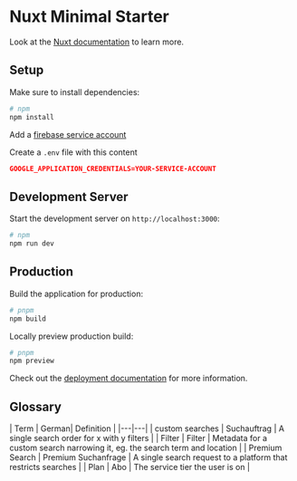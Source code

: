 # Nuxt Minimal Starter

Look at the [Nuxt documentation](https://nuxt.com/docs/getting-started/introduction) to learn more.

## Setup

Make sure to install dependencies:

```bash
# npm
npm install
```

Add a [firebase service account](https://firebase.google.com/docs/admin/setup#initialize_the_sdk_in_non-google_environments)

Create a ``.env`` file with this content
```json
GOOGLE_APPLICATION_CREDENTIALS=YOUR-SERVICE-ACCOUNT
```

## Development Server

Start the development server on `http://localhost:3000`:

```bash
# npm
npm run dev
```

## Production

Build the application for production:

```bash
# pnpm
npm build
```

Locally preview production build:

```bash
# pnpm
npm preview
```

Check out the [deployment documentation](https://nuxt.com/docs/getting-started/deployment) for more information.

## Glossary
| Term | German| Definition |
|---|---|
| custom searches | Suchauftrag | A single search order for x with y filters |
| Filter | Filter | Metadata for a custom search narrowing it, eg. the search term and location |
| Premium Search | Premium Suchanfrage | A single search request to a platform that restricts searches |
| Plan | Abo | The service tier the user is on |